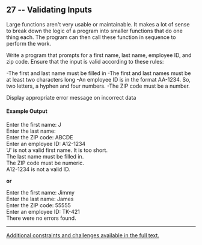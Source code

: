 ## 27 -- Validating Inputs
Large functions aren't very usable or maintainable. It
makes a lot of sense to break down the logic of a
program into smaller functions that do one thing each.
The program can then call these function in sequence
to perform the work.

Write a program that prompts for a first name, last
name, employee ID, and zip code. Ensure that the
input is valid according to these rules:

-The first and last name must be filled in
-The first and last names must be at least two
characters long
-An employee ID is in the format AA-1234. So, two
letters, a hyphen and four numbers.
-The ZIP code must be a number.

Display appropriate error message on incorrect data


#### Example Output
Enter the first name: J  
Enter the last name:  
Enter the ZIP code: ABCDE  
Enter an employee ID: A12-1234  
'J' is not a valid first name. It is too short.  
The last name must be filled in.  
The ZIP code must be numeric.  
A12-1234 is not a valid ID.  

**or**

Enter the first name: Jimmy  
Enter the last name: James  
Enter the ZIP code: 55555  
Enter an employee ID: TK-421  
There were no errors found.

***
[Additional constraints and challenges available in the full text.](https://www.amazon.com/Exercises-Programmers-Challenges-Develop-Coding/dp/1680501224)
